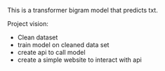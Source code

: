 This is a transformer bigram model that predicts txt.

Project vision:
- Clean dataset
- train model on cleaned data set
- create api to call model
- create a simple website to interact with api
